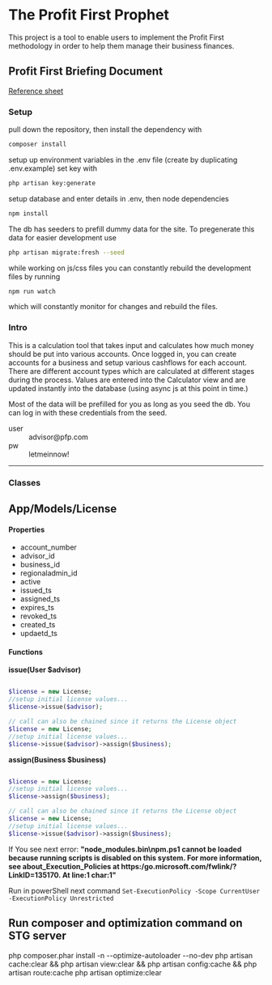 # The Profit First Prophet
This project is a tool to enable users to implement the Profit First methodology in order to help them manage their business finances.

## Profit First Briefing Document

[Reference sheet](https://docs.google.com/spreadsheets/d/1k_18QLHUDgwWaw9ymOtyv89gBJcqcbs80-jNh2AdS5g/edit?usp=sharing)

### Setup
pull down the repository, then install the dependency with 
```bash
composer install
```
setup up environment variables in the .env file (create by duplicating .env.example)
set key with 
```bash
php artisan key:generate
```
setup database and enter details in .env,
then node dependencies
```bash
npm install
```
The db has seeders to prefill dummy data for the site. To pregenerate this data for easier development use
```bash
php artisan migrate:fresh --seed
```

while working on js/css files you can constantly rebuild the development files by running 
```bash
npm run watch
```
which will constantly monitor for changes and rebuild the files.

### Intro

This is a calculation tool that takes input and calculates how much money should be put into various accounts. Once logged in, you can create accounts for a business and setup various cashflows for each account. There are different account types which are calculated at different stages during the process. Values are entered into the Calculator view and are updated instantly into the database (using async js at this point in time.)

Most of the data will be prefilled for you as long as you seed the db. You can log in with these credentials from the seed. 
 <dl>
  <dt>user</dt><dd>advisor@pfp.com</dd>
  <dt>pw</dt><dd>letmeinnow!</dd>
</dl>


---
### Classes
## App/Models/License
#### Properties 
* account_number
* advisor_id
* business_id
* regionaladmin_id
* active
* issued_ts
* assigned_ts
* expires_ts
* revoked_ts
* created_ts
* updaetd_ts

#### Functions
**issue(User $advisor)**
```php

$license = new License;
//setup initial license values...
$license->issue($advisor);

// call can also be chained since it returns the License object
$license = new License;
//setup initial license values...
$license->issue($advisor)->assign($business);

```

**assign(Business $business)**
```php

$license = new License;
//setup initial license values...
$license->assign($business);

// call can also be chained since it returns the License object
$license = new License;
//setup initial license values...
$license->issue($advisor)->assign($business);

```

If You see next error: **"node_modules\.bin\npm.ps1 cannot be loaded because running scripts is disabled on this system. For more information, see about_Execution_Policies at https:/go.microsoft.com/fwlink/?LinkID=135170.
At line:1 char:1"**

Run in powerShell next command ```Set-ExecutionPolicy -Scope CurrentUser -ExecutionPolicy Unrestricted```

## Run composer and optimization command on STG server
php composer.phar install -n --optimize-autoloader --no-dev php artisan cache:clear && php artisan view:clear && php artisan config:cache && php artisan route:cache
php artisan optimize:clear
